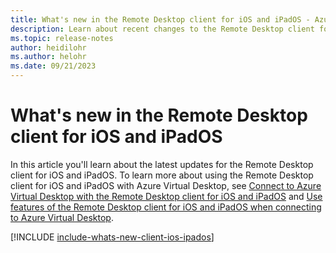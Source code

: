 ```yaml
---
title: What's new in the Remote Desktop client for iOS and iPadOS - Azure Virtual Desktop
description: Learn about recent changes to the Remote Desktop client for iOS and iPadOS
ms.topic: release-notes
author: heidilohr
ms.author: helohr
ms.date: 09/21/2023
---
```


# What's new in the Remote Desktop client for iOS and iPadOS

In this article you'll learn about the latest updates for the Remote Desktop client for iOS and iPadOS. To learn more about using the Remote Desktop client for iOS and iPadOS with Azure Virtual Desktop, see [Connect to Azure Virtual Desktop with the Remote Desktop client for iOS and iPadOS](users/connect-ios-ipados.md) and [Use features of the Remote Desktop client for iOS and iPadOS when connecting to Azure Virtual Desktop](users/client-features-ios-ipados.md).

[!INCLUDE [include-whats-new-client-ios-ipados](includes/include-whats-new-client-ios-ipados.md)]
